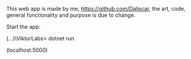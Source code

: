 This web app is made by me, https://github.com/Daliscar, the art, code, general functionality and purpose is due to change.

Start the app:

(...)\ViktorLabs> dotnet run

(localhost:5000)
